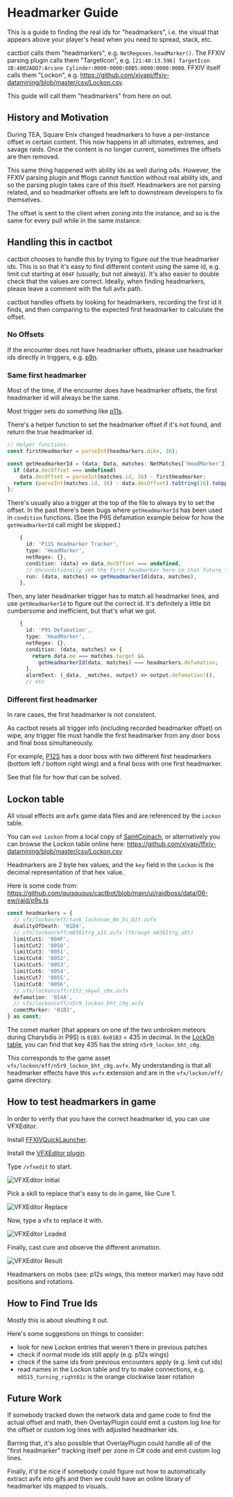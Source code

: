 # Headmarker Guide

This is a guide to finding the real ids for "headmarkers",
i.e. the visual that appears above your player's head when you need to spread, stack, etc.

cactbot calls them "headmarkers",
e.g. `NetRegexes.headMarker()`.
The FFXIV parsing plugin calls them "TargetIcon",
e.g. `[21:40:13.596] TargetIcon 1B:4002ADD7:Arcane Cylinder:0000:0000:00B5:0000:0000:0000`.
FFXIV itself calls them "Lockon",
e.g. <https://github.com/xivapi/ffxiv-datamining/blob/master/csv/Lockon.csv>.

This guide will call them "headmarkers" from here on out.

## History and Motivation

During TEA,
Square Enix changed headmarkers to have a per-instance offset in certain content.
This now happens in all ultimates, extremes, and savage raids.
Once the content is no longer current,
sometimes the offsets are then removed.

This same thing happened with ability ids as well during o4s.
However, the FFXIV parsing plugin and fflogs cannot function without real ability ids,
and so the parsing plugin takes care of this itself.
Headmarkers are not parsing related,
and so headmarker offsets are left to downstream developers to fix themselves.

The offset is sent to the client when zoning into the instance,
and so is the same for every pull while in the same instance.

## Handling this in cactbot

cactbot chooses to handle this by trying to figure out the true headmarker ids.
This is so that it's easy to find different content using the same id,
e.g. limit cut starting at `004F` (usually, but not always).
It's also easier to double check that the values are correct.
Ideally, when finding headmarkers, please leave a comment with the full avfx path.

cactbot handles offsets by looking for headmarkers,
recording the first id it finds,
and then comparing to the expected first headmarker to calculate the offset.

### No Offsets

If the encounter does not have headmarker offsets,
please use headmarker ids directly in triggers,
e.g. [p9n](https://github.com/quisquous/cactbot/blob/7b904e35c7d678013d229080c858f19d35510ac1/ui/raidboss/data/06-ew/raid/p9n.ts#L33-L38).

### Same first headmarker

Most of the time,
if the encounter does have headmarker offsets,
the first headmarker id will always be the same.

Most trigger sets do something like [p11s](https://github.com/quisquous/cactbot/blob/3ca3589/ui/raidboss/data/06-ew/raid/p11s.ts).

There's a helper function to set the headmarker offset if it's not found,
and return the true headmarker id.

```typescript
// Helper functions.
const firstHeadmarker = parseInt(headmarkers.dike, 16);

const getHeadmarkerId = (data: Data, matches: NetMatches['HeadMarker']) => {
  if (data.decOffset === undefined)
    data.decOffset = parseInt(matches.id, 16) - firstHeadmarker;
  return (parseInt(matches.id, 16) - data.decOffset).toString(16).toUpperCase().padStart(4, '0');
};
```

There's usually also a trigger at the top of the file to always try to set the offset.
In the past there's been bugs where `getHeadmarkerId` has been used in `condition` functions.
(See the P9S defamation example below for how the `getHeadmarkerId` call might be skipped.)

```typescript
    {
      id: 'P11S Headmarker Tracker',
      type: 'HeadMarker',
      netRegex: {},
      condition: (data) => data.decOffset === undefined,
      // Unconditionally set the first headmarker here so that future triggers are conditional.
      run: (data, matches) => getHeadmarkerId(data, matches),
    },
```

Then, any later headmarker trigger has to match all headmarker lines,
and use `getHeadmarkerId` to figure out the correct id.
It's definitely a little bit cumbersome and inefficient, but that's what we got.

```typescript
    {
      id: 'P9S Defamation',
      type: 'HeadMarker',
      netRegex: {},
      condition: (data, matches) => {
        return data.me === matches.target &&
          getHeadmarkerId(data, matches) === headmarkers.defamation;
      },
      alarmText: (_data, _matches, output) => output.defamation!(),
      // etc
```

### Different first headmarker

In rare cases, the first headmarker is not consistent.

As cactbot resets all trigger info (including recorded headmarker offset) on wipe,
any trigger file must handle the first headmarker from any door boss and final boss simultaneously.

For example, [P12S](https://github.com/quisquous/cactbot/blob/4700770/ui/raidboss/data/06-ew/raid/p12s.ts#L159-L179)
has a door boss with two different first headmarkers (bottom left / bottom right wing)
and a final boss with one first headmarker.

See that file for how that can be solved.

## Lockon table

All visual effects are avfx game data files and are referenced by the `Lockon` table.

You can `exd Lockon` from a local copy of [SaintCoinach](https://github.com/xivapi/SaintCoinach),
or alternatively you can browse the Lockon table online here: <https://github.com/xivapi/ffxiv-datamining/blob/master/csv/Lockon.csv>

Headmarkers are 2 byte hex values,
and the `key` field in the `Lockon` is the decimal representation of that hex value.

Here is some code from: <https://github.com/quisquous/cactbot/blob/main/ui/raidboss/data/06-ew/raid/p9s.ts>

```typescript
const headmarkers = {
  // vfx/lockon/eff/tank_lockonae_0m_5s_01t.avfx
  dualityOfDeath: '01D4',
  // vfx/lockon/eff/m0361trg_a1t.avfx (through m0361trg_a8t)
  limitCut1: '004F',
  limitCut2: '0050',
  limitCut3: '0051',
  limitCut4: '0052',
  limitCut5: '0053',
  limitCut6: '0054',
  limitCut7: '0055',
  limitCut8: '0056',
  // vfx/lockon/eff/r1fz_skywl_s9x.avfx
  defamation: '014A',
  // vfx/lockon/eff/n5r9_lockon_bht_c0g.avfx
  cometMarker: '01B3',
} as const;
```

The comet marker (that appears on one of the two unbroken meteors during Charybdis in P9S) is `01B3`.
`0x01B3` = 435 in decimal.
In the [LockOn table](https://github.com/xivapi/ffxiv-datamining/blob/master/csv/Lockon.csv#L439),
you can find that key 435 has the string `n5r9_lockon_bht_c0g`.

This corresponds to the game asset `vfx/lockon/eff/n5r9_lockon_bht_c0g.avfx`.
My understanding is that all headmarker effects have this `avfx` extension
and are in the `vfx/lockon/eff/` game directory.

## How to test headmarkers in game

In order to verify that you have the correct headmarker id,
you can use VFXEditor.

Install [FFXIVQuickLauncher](https://github.com/goatcorp/FFXIVQuickLauncher).

Install the [VFXEditor plugin](https://github.com/0ceal0t/Dalamud-VFXEditor).

Type `/vfxedit` to start.

![VFXEditor Initial](images/vfxeditor_initial.png)

Pick a skill to replace that's easy to do in game, like Cure 1.

![VFXEditor Replace](images/vfxeditor_replace.png)

Now, type a vfx to replace it with.

![VFXEditor Loaded](images/vfxeditor_loaded.png)

Finally, cast cure and observe the different animation.

![VFXEditor Result](images/vfxeditor_result.png)

Headmarkers on mobs (see: p12s wings, this meteor marker) may have odd positions and rotations.

## How to Find True Ids

Mostly this is about sleuthing it out.

Here's some suggestions on things to consider:

- look for new Lockon entries that weren't there in previous patches
- check if normal mode ids still apply (e.g. p12s wings)
- check if the same ids from previous encounters apply (e.g. limit cut ids)
- read names in the Lockon table and try to make connections, e.g. `m0515_turning_right01c` is the orange clockwise laser rotation

## Future Work

If somebody tracked down the network data and game code to find the actual offset and math,
then OverlayPlugin could emit a custom log line for the offset
or custom log lines with adjusted headmarker ids.

Barring that, it's also possible that OverlayPlugin could handle all of the
"first headmarker" tracking itself per zone in C# code and emit custom log lines.

Finally, it'd be nice if somebody could figure out how to automatically extract avfx into gifs
and then we could have an online library of headmarker ids mapped to visuals.
